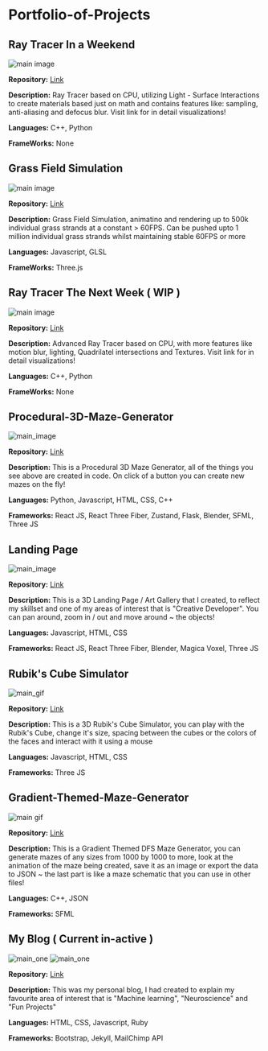 # Portfolio-of-Projects

## Ray Tracer In a Weekend

![main image](https://github.com/irrevocablesake/Ray-Tracer-In-a-Weekend/blob/master/images/hero/render.png)

**Repository:** [Link](https://github.com/irrevocablesake/Ray-Tracer-In-a-Weekend/tree/master)

**Description:** Ray Tracer based on CPU, utilizing Light - Surface Interactions to create materials based just on math and contains features like: sampling, anti-aliasing and defocus blur. Visit link for in detail visualizations!

**Languages:** C++, Python

**FrameWorks:** None

## Grass Field Simulation

![main image](https://github.com/irrevocablesake/Grass-Field-Simulation/blob/master/images/hero.png)

**Repository:** [Link](https://github.com/irrevocablesake/Grass-Field-Simulation)

**Description:** Grass Field Simulation, animatino and rendering up to 500k individual grass strands at a constant > 60FPS. Can be pushed upto 1 million individual grass strands whilst maintaining stable 60FPS or more

**Languages:** Javascript, GLSL

**FrameWorks:** Three.js

## Ray Tracer The Next Week ( WIP )

![main image](https://github.com/irrevocablesake/Ray-Tracing-The-Next-Week/blob/master/images/render/heroRender.png)

**Repository:** [Link](https://github.com/irrevocablesake/Ray-Tracing-The-Next-Week)

**Description:** Advanced Ray Tracer based on CPU, with more features like motion blur, lighting, Quadrilatel intersections and Textures. Visit link for in detail visualizations!

**Languages:** C++, Python

**FrameWorks:** None

## Procedural-3D-Maze-Generator

![main_image](https://github.com/irrevocablesake/Procedural-3D-Maze-Generator/blob/main/images/final_render.png)

**Repository:** [Link](https://github.com/irrevocablesake/Procedural-3D-Maze-Generator/)

**Description:** This is a Procedural 3D Maze Generator, all of the things you see above are created in code. On click of a button you can create new mazes on the fly! 

**Languages:** Python, Javascript, HTML, CSS, C++

**Frameworks:** React JS, React Three Fiber, Zustand, Flask, Blender, SFML, Three JS

## Landing Page

![main_image](https://github.com/irrevocablesake/LandingPage/blob/main/testing_output.png)

**Repository:** [Link](https://github.com/irrevocablesake/LandingPage/)

**Description:** This is a 3D Landing Page / Art Gallery that I created, to reflect my skillset and one of my areas of interest that is "Creative Developer". You can pan around, zoom in / out and move around ~ the objects! 

**Languages:** Javascript, HTML, CSS

**Frameworks:** React JS, React Three Fiber, Blender, Magica Voxel, Three JS

## Rubik's Cube Simulator

![main_gif](https://github.com/irrevocablesake/The-Cyber-Cube/blob/main/images/the%20cube%20animation.gif)

**Repository:** [Link](https://github.com/irrevocablesake/The-Cyber-Cube)

**Description:** This is a 3D Rubik's Cube Simulator, you can play with the Rubik's Cube, change it's size, spacing between the cubes or the colors of the faces and interact with it using a mouse

**Languages:** Javascript, HTML, CSS

**Frameworks:** Three JS

## Gradient-Themed-Maze-Generator

![main gif](https://github.com/irrevocablesake/Gradient-Themed-Maze-Generator/blob/master/images/main_gif.gif)

**Repository:** [Link](https://github.com/irrevocablesake/Gradient-Themed-Maze-Generator)

**Description:** This is a Gradient Themed DFS Maze Generator, you can generate mazes of any sizes from 1000 by 1000 to more, look at the animation of the maze being created, save it as an image or export the data to JSON ~ the last part is like a maze schematic that you can use in other files!

**Languages:** C++, JSON

**Frameworks:** SFML

## My Blog ( Current in-active )

![main_one](https://github.com/irrevocablesake/website/blob/master/upload_image_one.png)
![main_one](https://github.com/irrevocablesake/website/blob/master/upload_image_two.png)

**Repository:** [Link](https://github.com/irrevocablesake/website)

**Description:** This was my personal blog, I had created to explain my favourite area of interest that is "Machine learning", "Neuroscience" and "Fun Projects"

**Languages:** HTML, CSS, Javascript, Ruby

**Frameworks:** Bootstrap, Jekyll, MailChimp API

